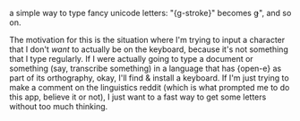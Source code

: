 a simple way to type fancy unicode letters: "{g-stroke}" becomes
&#x01E5;", and so on.

The motivation for this is the situation where I'm trying to input
a character that I don't *want* to actually be on the keyboard,
because it's not something that I type regularly. If I were actually
going to type a document or something (say, transcribe something)
in a language that has {open-e} as part of its orthography, okay,
I'll find & install a keyboard. If I'm just trying to make a comment
on the linguistics reddit (which is what prompted me to do this
app, believe it or not), I just want to a fast way to get some
letters without too much thinking.
